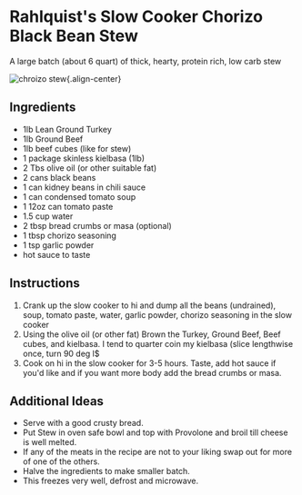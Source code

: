 # Rahlquist's Slow Cooker Chorizo Black Bean Stew

A large batch (about 6 quart) of thick, hearty, protein rich, low carb
stew

![chroizo stew](images/rahlquist_slow_cooker_chorizo_black_bean_stew.jpg){.align-center}

## Ingredients

- 1lb Lean Ground Turkey
- 1lb Ground Beef
- 1lb beef cubes (like for stew)
- 1 package skinless kielbasa (1lb)
- 2 Tbs olive oil (or other suitable fat)
- 2 cans black beans
- 1 can kidney beans in chili sauce
- 1 can condensed tomato soup
- 1 12oz can tomato paste
- 1.5 cup water
- 2 tbsp bread crumbs or masa (optional)
- 1 tbsp chorizo seasoning
- 1 tsp garlic powder
- hot sauce to taste

## Instructions

1. Crank up the slow cooker to hi and dump all the beans (undrained),
 soup, tomato paste, water, garlic powder, chorizo seasoning in the
 slow cooker
2. Using the olive oil (or other fat) Brown the Turkey, Ground Beef,
 Beef cubes, and kielbasa. I tend to quarter coin my kielbasa (slice
 lengthwise once, turn 90 deg l\$
3. Cook on hi in the slow cooker for 3-5 hours. Taste, add hot sauce if
 you'd like and if you want more body add the bread crumbs or masa.

## Additional Ideas

- Serve with a good crusty bread.
- Put Stew in oven safe bowl and top with Provolone and broil till
 cheese is well melted.
- If any of the meats in the recipe are not to your liking swap out
 for more of one of the others.
- Halve the ingredients to make smaller batch.
- This freezes very well, defrost and microwave.

